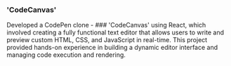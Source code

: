 ### 'CodeCanvas'
Developed a CodePen clone - ### 'CodeCanvas' using React, which involved creating a fully functional text editor that allows users to write and preview custom HTML, CSS, and JavaScript in real-time. This project provided hands-on experience in building a dynamic editor interface and managing code execution and rendering.





